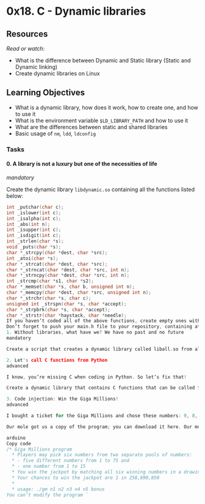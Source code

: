 # 0x18. C - Dynamic libraries

## Resources
*Read or watch:*

* What is the difference between Dynamic and Static library (Static and Dynamic linking)
* Create dynamic libraries on Linux

## Learning Objectives
* What is a dynamic library, how does it work, how to create one, and how to use it
* What is the environment variable `$LD_LIBRARY_PATH` and how to use it
* What are the differences between static and shared libraries
* Basic usage of `nm`, `ldd`, `ldconfig`

### Tasks
#### 0. A library is not a luxury but one of the necessities of life

*mandatory*

Create the dynamic library `libdynamic.so` containing all the functions listed below:

```c
int _putchar(char c);
int _islower(int c);
int _isalpha(int c);
int _abs(int n);
int _isupper(int c);
int _isdigit(int c);
int _strlen(char *s);
void _puts(char *s);
char *_strcpy(char *dest, char *src);
int _atoi(char *s);
char *_strcat(char *dest, char *src);
char *_strncat(char *dest, char *src, int n);
char *_strncpy(char *dest, char *src, int n);
int _strcmp(char *s1, char *s2);
char *_memset(char *s, char b, unsigned int n);
char *_memcpy(char *dest, char *src, unsigned int n);
char *_strchr(char *s, char c);
unsigned int _strspn(char *s, char *accept);
char *_strpbrk(char *s, char *accept);
char *_strstr(char *haystack, char *needle);
If you haven’t coded all of the above functions, create empty ones with the right prototype.
Don’t forget to push your main.h file to your repository, containing at least all the prototypes of the above functions.
1. Without libraries, what have we? We have no past and no future
mandatory

Create a script that creates a dynamic library called liball.so from all the .c files that are in the current directory.

2. Let's call C functions from Python
advanced

I know, you’re missing C when coding in Python. So let’s fix that!

Create a dynamic library that contains C functions that can be called from Python. See the example for more details.

3. Code injection: Win the Giga Millions!
advanced

I bought a ticket for the Giga Millions and chose these numbers: 9, 8, 10, 24, 75 + 9. If you could run two commands on the same server where the Giga Millions program runs, could you make me win the Jackpot?

Our mole got us a copy of the program; you can download it here. Our mole also gave us a piece of documentation:

arduino
Copy code
/* Giga Millions program
  * Players may pick six numbers from two separate pools of numbers:
  * - five different numbers from 1 to 75 and
  * - one number from 1 to 15
  * You win the jackpot by matching all six winning numbers in a drawing.
  * Your chances to win the jackpot are 1 in 258,890,850
  *
  * usage: ./gm n1 n2 n3 n4 n5 bonus
You can’t modify the program `
